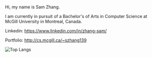 Hi, my name is Sam Zhang.

I am currently in pursuit of a Bachelor's of Arts in Computer Science at McGill University in Montreal, Canada.

Linkedin: https://www.linkedin.com/in/zhang-sam/

Portfolio: http://cs.mcgill.ca/~szhang139

  ![Top Langs](https://github-readme-stats.vercel.app/api/top-langs/?username=anuraghazra&theme=tokyonight)

